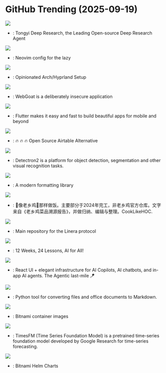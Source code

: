 # GitHub Trending (2025-09-19)

![](https://img.shields.io/badge/Python-New%201-green?style=flat-square&logo=appveyor)
- [](https://github.comundefined): Tongyi Deep Research, the Leading Open-source Deep Research Agent

![](https://img.shields.io/badge/Lua-New%2025-green?style=flat-square&logo=appveyor)
- [](https://github.comundefined): Neovim config for the lazy

![](https://img.shields.io/badge/Shell-New%20210-green?style=flat-square&logo=appveyor)
- [](https://github.comundefined): Opinionated Arch/Hyprland Setup

![](https://img.shields.io/badge/JavaScript-New%2020-green?style=flat-square&logo=appveyor)
- [](https://github.comundefined): WebGoat is a deliberately insecure application

![](https://img.shields.io/badge/Dart-New%20167-green?style=flat-square&logo=appveyor)
- [](https://github.comundefined): Flutter makes it easy and fast to build beautiful apps for mobile and beyond

![](https://img.shields.io/badge/TypeScript-New%2084-green?style=flat-square&logo=appveyor)
- [](https://github.comundefined): 🔥 🔥 🔥 Open Source Airtable Alternative

![](https://img.shields.io/badge/Python-New%20230-green?style=flat-square&logo=appveyor)
- [](https://github.comundefined): Detectron2 is a platform for object detection, segmentation and other visual recognition tasks.

![](https://img.shields.io/badge/C%2B%2B-New%2020-green?style=flat-square&logo=appveyor)
- [](https://github.comundefined): A modern formatting library

![](https://img.shields.io/badge/JavaScript-New%201-green?style=flat-square&logo=appveyor)
- [](https://github.comundefined): 🥢像老乡鸡🐔那样做饭。主要部分于2024年完工，非老乡鸡官方仓库。文字来自《老乡鸡菜品溯源报告》，并做归纳、编辑与整理。CookLikeHOC.

![](https://img.shields.io/badge/Rust-New%20605-green?style=flat-square&logo=appveyor)
- [](https://github.comundefined): Main repository for the Linera protocol

![](https://img.shields.io/badge/Jupyter%20Notebook-New%20134-green?style=flat-square&logo=appveyor)
- [](https://github.comundefined): 12 Weeks, 24 Lessons, AI for All!

![](https://img.shields.io/badge/TypeScript-New%2067-green?style=flat-square&logo=appveyor)
- [](https://github.comundefined): React UI + elegant infrastructure for AI Copilots, AI chatbots, and in-app AI agents. The Agentic last-mile 🪁

![](https://img.shields.io/badge/Python-New%201-green?style=flat-square&logo=appveyor)
- [](https://github.comundefined): Python tool for converting files and office documents to Markdown.

![](https://img.shields.io/badge/Shell-New%207-green?style=flat-square&logo=appveyor)
- [](https://github.comundefined): Bitnami container images

![](https://img.shields.io/badge/Python-New%20261-green?style=flat-square&logo=appveyor)
- [](https://github.comundefined): TimesFM (Time Series Foundation Model) is a pretrained time-series foundation model developed by Google Research for time-series forecasting.

![](https://img.shields.io/badge/Smarty-New%206-green?style=flat-square&logo=appveyor)
- [](https://github.comundefined): Bitnami Helm Charts

